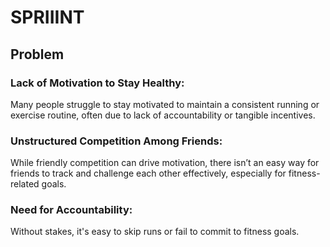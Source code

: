 # SPRIIINT

## Problem
### Lack of Motivation to Stay Healthy: 
Many people struggle to stay motivated to maintain a consistent running or exercise routine, often due to lack of accountability or tangible incentives.

### Unstructured Competition Among Friends:
While friendly competition can drive motivation, there isn’t an easy way for friends to track and challenge each other effectively, especially for fitness-related goals.

### Need for Accountability:
Without stakes, it's easy to skip runs or fail to commit to fitness goals.